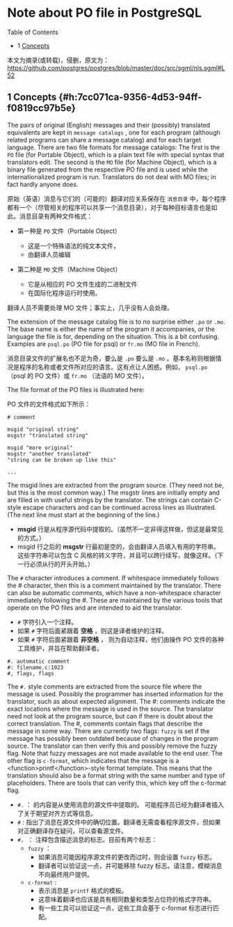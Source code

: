 # Note about PO file in PostgreSQL


<div class="ox-hugo-toc toc has-section-numbers">

<div class="heading">Table of Contents</div>

- <span class="section-num">1</span> [Concepts](#h:7cc071ca-9356-4d53-94ff-f0819cc97b5e)

</div>
<!--endtoc-->


本文为摘录(或转载)，侵删，原文为： https://github.com/postgres/postgres/blob/master/doc/src/sgml/nls.sgml#L52



## <span class="section-num">1</span> Concepts {#h:7cc071ca-9356-4d53-94ff-f0819cc97b5e}

The pairs of original (English) messages and their (possibly) translated equivalents are
kept in `message catalogs` , one for each program (although related programs can share a
message catalog) and for each target language.  There are two file formats for message
catalogs: The first is the `PO` file (for Portable Object), which is a plain text file
with special syntax that translators edit.  The second is the `MO` file
(for Machine Object), which is a binary file generated from the respective PO file and
is used while the internationalized program is run.  Translators do not deal with MO
files; in fact hardly anyone does.

原始（英语）消息与它们的（可能的）翻译对应关系保存在 `消息目录` 中，每个程序都有一个（尽管相关的程序可以共享一个消息目录），对于每种目标语言也是如此。消息目录有两种文件格式：

-   第一种是 `PO` 文件（Portable Object）
    -   这是一个特殊语法的纯文本文件，
    -   由翻译人员编辑

-   第二种是 `MO` 文件（Machine Object）
    -   它是从相应的 PO 文件生成的二进制文件
    -   在国际化程序运行时使用。

翻译人员不需要处理 MO 文件；事实上，几乎没有人会处理。

The extension of the message catalog file is to no surprise either `.po` or `.mo`.  The
base name is either the name of the program it accompanies, or the language the file is
for, depending on the situation.  This is a bit confusing.  Examples are `psql.po` (PO
file for psql) or `fr.mo` (MO file in French).

消息目录文件的扩展名也不足为奇，要么是 `.po` 要么是 `.mo` 。基本名称则根据情况是程序的名称或者文件所对应的语言。这有点让人困惑。例如， `psql.po` （psql 的 PO 文件）或 `fr.mo`
（法语的 MO 文件）。

The file format of the PO files is illustrated here:

PO 文件的文件格式如下所示：

```nil
# comment

msgid "original string"
msgstr "translated string"

msgid "more original"
msgstr "another translated"
"string can be broken up like this"

...
```

The msgid lines are extracted from the program source.  (They need not be, but this is
the most common way.)  The msgstr lines are initially empty and are filled in with
useful strings by the translator.  The strings can contain C-style escape characters and
can be continued across lines as illustrated.  (The next line must start at the
beginning of the line.)

-   **msgid**  行是从程序源代码中提取的。（虽然不一定非得这样做，但这是最常见的方式。）
-   msgid 行之后的 **msgstr** 行最初是空的，会由翻译人员填入有用的字符串。 <br />
    这些字符串可以包含 C 风格的转义字符，并且可以跨行续写，就像这样。（下一行必须从行的开头开始。）

The `#` character introduces a comment.  If whitespace immediately follows the #
character, then this is a comment maintained by the translator.  There can also be
automatic comments, which have a non-whitespace character immediately following the #.
These are maintained by the various tools that operate on the PO files and are intended
to aid the translator.

-   `#` 字符引入一个注释。
-   如果 `#` 字符后面紧跟着 **空格** ，则这是译者维护的注释。
-   如果 `#` 字符后面紧跟着 **非空格** ， 则为自动注释，他们由操作 PO 文件的各种工具维护，并旨在帮助翻译者。

<!--listend-->

```nil
#. automatic comment
#: filename.c:1023
#, flags, flags
```

The `#.` style comments are extracted from the source file where the message is used.
Possibly the programmer has inserted information for the translator, such as about
expected alignment.  The #: comments indicate the exact locations where the message is
used in the source.  The translator need not look at the program source, but can if
there is doubt about the correct translation.  The #, comments contain flags that
describe the message in some way.  There are currently two flags: `fuzzy` is set if the
message has possibly been outdated because of changes in the program source.  The
translator can then verify this and possibly remove the fuzzy flag.  Note that fuzzy
messages are not made available to the end user.  The other flag is `c-format`, which
indicates that the message is a &lt;function&gt;printf&lt;/function&gt;-style format template.  This
means that the translation should also be a format string with the same number and type
of placeholders.  There are tools that can verify this, which key off the c-format flag.

-   `#.` ： 的内容是从使用消息的源文件中提取的。 可能程序员已经为翻译者插入了关于期望对齐方式等信息。
-   `#` :   指出了消息在源文件中的确切位置。翻译者无需查看程序源文件，但如果对正确翻译存在疑问，可以查看源文件。
-   `#，` ： 注释包含描述消息的标志。目前有两个标志：
    -   `fuzzy` ：
        -   如果消息可能因程序源文件的更改而过时，则会设置 `fuzzy` 标志。
        -   翻译者可以验证这一点，并可能移除 fuzzy 标志。请注意，模糊消息不向最终用户提供。
    -   `c-format` :
        -   表示消息是 `printf` 格式的模板。
        -   这意味着翻译也应该是具有相同数量和类型占位符的格式字符串。
        -   有一些工具可以验证这一点，这些工具会基于 c-format 标志进行匹配。


